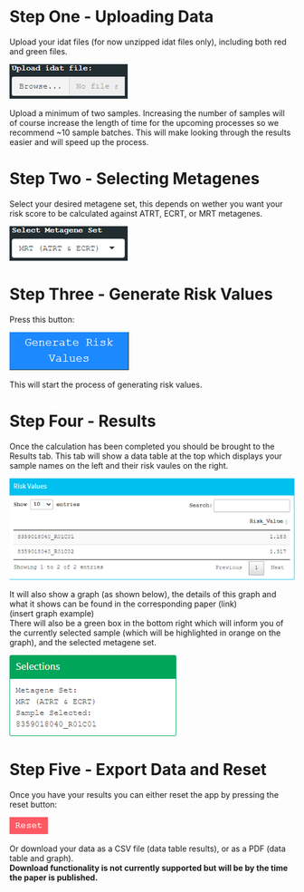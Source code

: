 # Step One - Uploading Data
Upload your idat files (for now unzipped idat files only), including both red and green files.  

![upload](upload.png)   

Upload a minimum of two samples. Increasing the number of samples will of course increase the length of time for the upcoming processes so we recommend ~10 sample batches. This will make looking through the results easier and will speed up the process.

# Step Two - Selecting Metagenes

Select your desired metagene set, this depends on wether you want your risk score to be calculated against ATRT, ECRT, or MRT metagenes.  

![Metagene](metagene.png)  


# Step Three - Generate Risk Values

Press this button:  
  
  ![Generate Risk Values](generate_risk_values.png)  

This will start the process of generating risk values.

# Step Four - Results

Once the calculation has been completed you should be brought to the Results tab. This tab will show a data table at the top which displays your sample names on the left and their risk vaules on the right. 

![Risk Values](risk_values.png)  

It will also show a graph (as shown below), the details of this graph and what it shows can be found in the corresponding paper (link)  
(insert graph example)  
There will also be a green box in the bottom right which will inform you of the currently selected sample (which will be highlighted in orange on the graph), and the selected metagene set.  

![Selections](Selections.png)  


# Step Five - Export Data and Reset
Once you have your results you can either reset the app by pressing the reset button:  
  
  ![Reset](Reset.png)  

Or download your data as a CSV file (data table results), or as a PDF (data table and graph).  
**Download functionality is not currently supported but will be by the time the paper is published.**